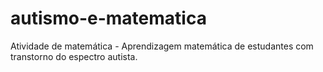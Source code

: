 # autismo-e-matematica
Atividade de matemática - Aprendizagem matemática de estudantes com transtorno do espectro autista.
